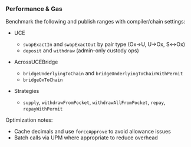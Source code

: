 ### Performance & Gas

Benchmark the following and publish ranges with compiler/chain settings:

- UCE
  - `swapExactIn` and `swapExactOut` by pair type (Ox→U, U→Ox, S↔Ox)
  - `deposit` and `withdraw` (admin-only custody ops)

- AcrossUCEBridge
  - `bridgeUnderlyingToChain` and `bridgeUnderlyingToChainWithPermit`
  - `bridgeOxToChain`

- Strategies
  - `supply`, `withdrawFromPocket`, `withdrawAllFromPocket`, `repay`, `repayWithPermit`

Optimization notes:
- Cache decimals and use `forceApprove` to avoid allowance issues
- Batch calls via UPM where appropriate to reduce overhead
